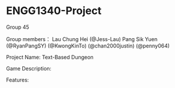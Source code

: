 # ENGG1340-Project
Group 45

Group members：
Lau Chung Hei (@Jess-Lau)
Pang Sik Yuen (@RyanPangSY)
(@KwongKinTo)
(@chan2000justin)
(@penny064)

Project Name: Text-Based Dungeon

Game Description:

Features:
